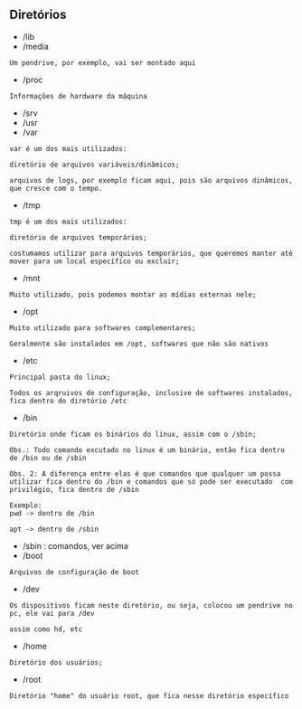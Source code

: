 ## Diretórios

- /lib
- /media
```
Um pendrive, por exemplo, vai ser montado aqui
```
- /proc
```
Informações de hardware da máquina
```
- /srv
- /usr
- /var
```
var é um dos mais utilizados:

diretório de arquivos variáveis/dinâmicos;

arquivos de logs, por exemplo ficam aqui, pois são arquivos dinâmicos, que cresce com o tempo.
```
- /tmp
```
tmp é um dos mais utilizados:

diretório de arquivos temporários;

costumamos utilizar para arquivos temporários, que queremos manter até mover para um local específico ou excluir;
```
- /mnt
```
Muito utilizado, pois podemos montar as mídias externas nele;
```
- /opt
```
Muito utilizado para softwares complementares;

Geralmente são instalados em /opt, softwares que não são nativos
```
- /etc
```
Principal pasta do linux;

Todos os arqruivos de configuração, inclusive de softwares instalados, fica dentro do diretório /etc
```
- /bin
```
Diretório onde ficam os binários do linux, assim com o /sbin;

Obs.: Todo comando excutado no linux é um binário, então fica dentro de /bin ou de /sbin

Obs. 2: A diferença entre elas é que comandos que qualquer um possa utilizar fica dentro do /bin e comandos que só pode ser executado  com privilégio, fica dentro de /sbin

Exemplo:
pwd -> dentro de /bin

apt -> dentro de /sbin
```
- /sbin : comandos, ver acima
- /boot
```
Arquivos de configuração de boot
```
- /dev
```
Os dispositivos ficam neste diretório, ou seja, colocou um pendrive no pc, ele vai para /dev

assim como hd, etc
```
- /home
```
Diretório dos usuários;
```
- /root
```
Diretório "home" do usuário root, que fica nesse diretório específico
```